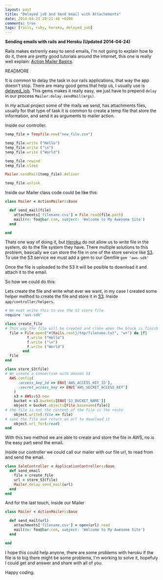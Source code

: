 ```yaml
---
layout: post
title: "Delayed job and Send email with Attachements"
date: 2014-04-21 20:21:46 +0200
comments: true
tags: [rails, ruby, heroku, delayed_job]
---
```


**Sending emails with rails and Heroku (Updated 2014-04-24)**

Rails makes extremly easy to send emails, I'm not going to explain how to do it, there are pretty good tutorials around the internet,
this one is really well explain: [Action Mailer Basics](http://edgeguides.rubyonrails.org/action_mailer_basics.html).

READMORE

It is common to delay the task in our rails applications, that way the app doesn't stop. There are many good gems that help us,
I usually use is [delayed_job](https://github.com/collectiveidea/delayed_job). This gems makes it really easy, we just have to prepend
`delay` in our process `Mailer.delay.sendMail(args)`.


In my actual project some of the mails we send, has attachments files, usually for that type of task it is common to create a temp file that store the information,
and send it as arguments to mailer action.


Inside our controller.
```ruby
temp_file = Tempfile.new("new_file.csv")

temp_file.write ("Hello")
temp_file.write ("\n")
temp_file.write ("World")

temp_file.rewind
temp_file.close

Mailer.sendMail(temp_file).deliver

temp_file.unlink
```

Inside our Mailer class code could be like this:
```ruby
class Mailer < ActionMailer::Base

  def send_mail(file)
    attachments['filename.csv'] = File.read(file.path)
    mail(to: foo@bar.com, subject: 'Welcome to My Awesome Site')
  end

end
```

Thats one way of doing it, but [Heroku](https://www.heroku.com) do not allow us to write file in the system, do to the file system they have.
There multiple solutions to this problem, basically we can store the file in one of the store service like [S3](http://aws.amazon.com/).
To use the S3 service we must add a gem to our Gemfile `gem 'aws-sdk'`

Once the file is uploaded to the S3 it will be posible to download it and attach it to the email.

So how we could do this:

Lets create the file and write what ever we want, in my case I created some helper method to create the file and store it in [S3](http://aws.amazon.com/).
Inside `app/controller/helpers`.

```ruby
# We must write this to use the S3 store file
require 'aws-sdk'

class create_file
# This way the file will be created and close when the block is finish
  file = File.open("#{Rails.root}/tmp/filename.txt", "w+") do |f|
          f.write ("Hello")
          f.write ("\n")
          f.write ("World")
        end
  file
end

class store_S3(file)
# We create a connection with amazon S3
  AWS.config(
      :access_key_id => ENV['AWS_ACCESS_KEY_ID'],
      :secret_access_key => ENV['AWS_SECRET_ACCESS_KEY']
    )
    s3 = AWS::S3.new
    bucket = s3.buckets[ENV['S3_BUCKET_NAME']]
    object = bucket.objects[File.basename(file)]
# the file is not the content of the file is the route
    object.write(:file => file)
# save the file and return an url to download it
    object.url_for(:read)
end
```

With this two method we are able to create and store the file in AWS, no is the easy part send the email.

Inside our controller we could call our mailer with our file url, to read from and send the email.

```ruby
class SaleController < ApplicationController::Base
  def send_email
    file = create_file
    url = store_S3(file)
    Mailer.delay.send_mail(url)
  end
end
```

And for the last touch, inside our Mailer

```ruby
class Mailer < ActionMailer::Base

  def send_mail(url)
    attachments['filename.csv'] = open(url).read
    mail(to: foo@bar.com, subject: 'Welcome to My Awesome Site')
  end

end
```

I hope this could help anyone, there are some problems with heroku if the file is to big there might be some problems, I'm working to solve it, hopefuly I could get and answer and share with all of you.


Happy coding.







